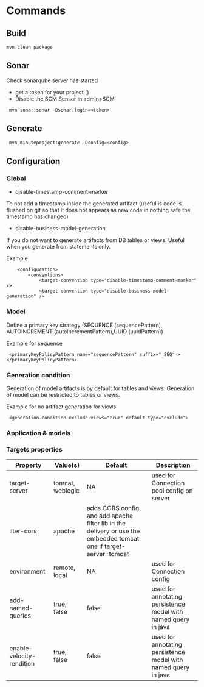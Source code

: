 # Commands
## Build
```
mvn clean package 
```

## Sonar 
Check sonarqube server has started
* get a token for your project (<token>)
* Disable the SCM Sensor in admin>SCM 
```
 mvn sonar:sonar -Dsonar.login=<token>
```

## Generate  
```
 mvn minuteproject:generate -Dconfig=<config>
```
## Configuration
### Global
* disable-timestamp-comment-marker 

To not add a timestamp inside the generated artifact (useful is code is flushed on git so that it does not appears as new code in nothing safe the timestamp has changed)

* disable-business-model-generation 

If you do not want to generate artifacts from DB tables or views.
Useful when you generate from statements only.

Example
```
    <configuration>
   		<conventions>
			<target-convention type="disable-timestamp-comment-marker" />
			<target-convention type="disable-business-model-generation" />
```
### Model
Define a primary key strategy (SEQUENCE (sequencePattern), AUTOINCREMENT (autoincrementPattern),UUID (uuidPattern))

Example for sequence 
```
 <primaryKeyPolicyPattern name="sequencePattern" suffix="_SEQ" ></primaryKeyPolicyPattern>
```
### Generation condition
Generation of model artifacts is by default for tables and views.
Generation of model can be restricted to tables or views.

Example for no artifact generation for views
```
 <generation-condition exclude-views="true" default-type="exclude">
```


### Application & models

### Targets properties

| Property | Value(s) | Default|Description |
|----------|----------|--------|------------|
|target-server| tomcat, weblogic | NA |used for Connection pool config on server |
|ilter-cors| apache | adds CORS config and add apache filter lib in the delivery or use the embedded tomcat one if target-server=tomcat |
|environment |remote, local | NA |used for Connection config |
|add-named-queries |true, false | false | used for annotating persistence model with named query in java |
|enable-velocity-rendition |true, false | false|used for annotating persistence model with named query in java |

 
